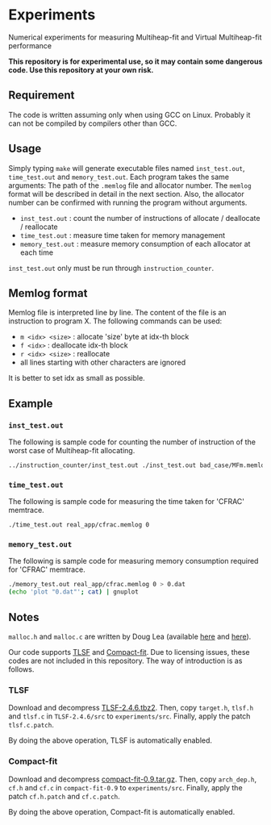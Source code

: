 # Experiments

Numerical experiments for measuring Multiheap-fit and Virtual Multiheap-fit
performance

**This repository is for experimental use, so it may contain some dangerous code.
Use this repository at your own risk.**

## Requirement

The code is written assuming only when using GCC on Linux.
Probably it can not be compiled by compilers other than GCC.

## Usage

Simply typing `make` will generate executable files named `inst_test.out`,
`time_test.out` and `memory_test.out`.
Each program takes the same arguments: The path of the `.memlog` file and
allocator number. The `memlog` format will be described in detail in the
next section. Also, the allocator number can be confirmed with running the
program without arguments.

- `inst_test.out` : count the number of instructions of allocate / deallocate /
reallocate
- `time_test.out` : measure time taken for memory management
- `memory_test.out` : measure memory consumption of each allocator at each time

`inst_test.out` only must be run through `instruction_counter`.

## Memlog format

Memlog file is interpreted line by line.
The content of the file is an instruction to program X.
The following commands can be used:

- `m <idx> <size>` : allocate 'size' byte at idx-th block
- `f <idx>` : deallocate idx-th block
- `r <idx> <size>` : reallocate
- all lines starting with other characters are ignored

It is better to set idx as small as possible.

## Example

### `inst_test.out`

The following is sample code for counting the number of instruction of
the worst case of Multiheap-fit allocating.

```sh
../instruction_counter/inst_test.out ./inst_test.out bad_case/MFm.memlog 0
```

### `time_test.out`

The following is sample code for measuring the time taken for 'CFRAC' memtrace.

```sh
./time_test.out real_app/cfrac.memlog 0
```

### `memory_test.out`

The following is sample code for measuring memory consumption required for
'CFRAC' memtrace.

```sh
./memory_test.out real_app/cfrac.memlog 0 > 0.dat
(echo 'plot "0.dat"'; cat) | gnuplot
```

## Notes

`malloc.h` and `malloc.c` are written by Doug Lea (available
[here](ftp://g.oswego.edu/pub/misc/malloc.c) and
[here](ftp://g.oswego.edu/pub/misc/malloc.h)).

Our code supports [TLSF](http://www.gii.upv.es/tlsf/main/repo) and
[Compact-fit](http://tiptoe.cs.uni-salzburg.at/compact-fit/).
Due to licensing issues, these codes are not included in this repository.
The way of introduction is as follows.

### TLSF

Download and decompress
[TLSF-2.4.6.tbz2](http://www.gii.upv.es/tlsf/main/repo). Then,
copy `target.h`, `tlsf.h` and `tlsf.c` in `TLSF-2.4.6/src` to `experiments/src`.
Finally, apply the patch `tlsf.c.patch`.

By doing the above operation, TLSF is automatically enabled.

### Compact-fit

Download and decompress
[compact-fit-0.9.tar.gz](http://tiptoe.cs.uni-salzburg.at/compact-fit/).
Then, copy `arch_dep.h`, `cf.h` and `cf.c` in `compact-fit-0.9`
to `experiments/src`. Finally, apply the patch `cf.h.patch` and `cf.c.patch`.

By doing the above operation, Compact-fit is automatically enabled.
